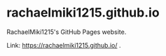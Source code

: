 # rachaelmiki1215.github.io

RachaelMiki1215's GitHub Pages website.

Link: https://rachaelmiki1215.github.io/ .
